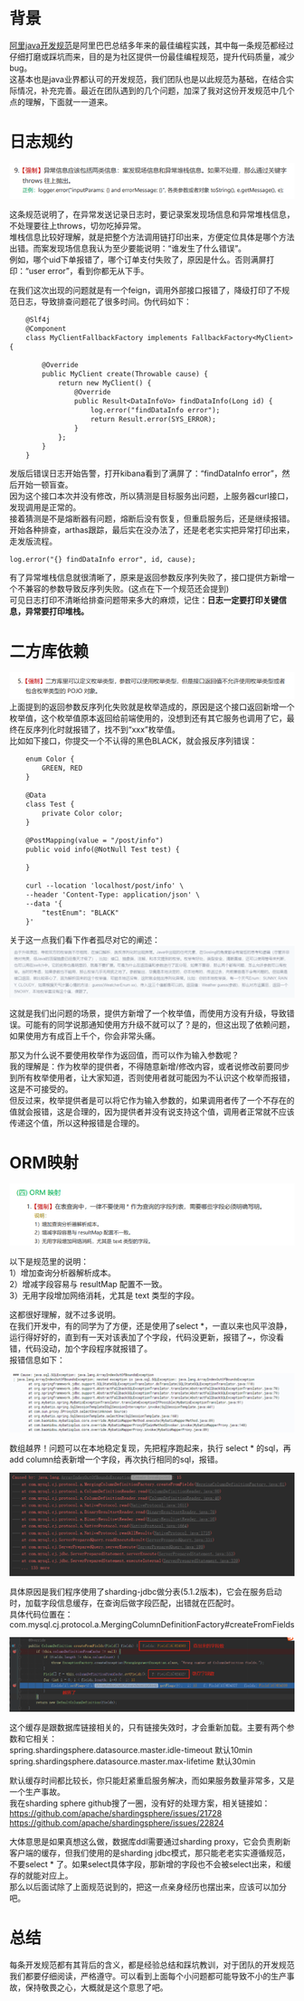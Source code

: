 # 背景  
[阿里java开发规范](https://github.com/alibaba/p3c)是阿里巴巴总结多年来的最佳编程实践，其中每一条规范都经过仔细打磨或踩坑而来，目的是为社区提供一份最佳编程规范，提升代码质量，减少bug。   
这基本也是java业界都认可的开发规范，我们团队也是以此规范为基础，在结合实际情况，补充完善。最近在团队遇到的几个问题，加深了我对这份开发规范中几个点的理解，下面就一一道来。    

# 日志规约
![image](https://github.com/jmilktea/jtea/blob/master/%E5%85%B6%E5%AE%83/images/p3c-1.png)     

这条规范说明了，在异常发送记录日志时，要记录案发现场信息和异常堆栈信息，不处理要往上throws，切勿吃掉异常。    
堆栈信息比较好理解，就是把整个方法调用链打印出来，方便定位具体是哪个方法出错。而案发现场信息我认为至少要能说明：“谁发生了什么错误”。    
例如，哪个uid下单报错了，哪个订单支付失败了，原因是什么。否则满屏打印：“user error”，看到你都无从下手。    

在我们这次出现的问题就是有一个feign，调用外部接口报错了，降级打印了不规范日志，导致排查问题花了很多时间。伪代码如下：   
```
	@Slf4j
	@Component
	class MyClientFallbackFactory implements FallbackFactory<MyClient> {		

		@Override
		public MyClient create(Throwable cause) {
			return new MyClient() {
				@Override
				public Result<DataInfoVo> findDataInfo(Long id) {
					log.error("findDataInfo error");
					return Result.error(SYS_ERROR);
				}
			};
		}
	}
```

发版后错误日志开始告警，打开kibana看到了满屏了：“findDataInfo error”，然后开始一顿盲查。   
因为这个接口本次并没有修改，所以猜测是目标服务出问题，上服务器curl接口，发现调用是正常的。    
接着猜测是不是熔断器有问题，熔断后没有恢复，但重启服务后，还是继续报错。开始各种排查，arthas跟踪，最后实在没办法了，还是老老实实把异常打印出来，走发版流程。   
```
log.error("{} findDataInfo error", id, cause);
```
有了异常堆栈信息就很清晰了，原来是返回参数反序列失败了，接口提供方新增一个不兼容的参数导致反序列失败。(这点在下一个规范还会提到)  
可见日志打印不清晰给排查问题带来多大的麻烦，记住：**日志一定要打印关键信息，异常要打印堆栈。**    

# 二方库依赖
![image](https://github.com/jmilktea/jtea/blob/master/%E5%85%B6%E5%AE%83/images/p3c-2.png)     
上面提到的返回参数反序列化失败就是枚举造成的，原因是这个接口返回新增一个枚举值，这个枚举值原本返回给前端使用的，没想到还有其它服务也调用了它，最终在反序列化时就报错了，找不到“xxx”枚举值。    
比如如下接口，你提交一个不认得的黑色BLACK，就会报反序列错误：  
```
	enum Color {
		GREEN, RED
	}

	@Data
	class Test {
		private Color color;
	}

	@PostMapping(value = "/post/info")
	public void info(@NotNull Test test) {

	}

	curl --location 'localhost/post/info' \
	--header 'Content-Type: application/json' \
	--data '{
    	"testEnum": "BLACK"
	}'
```

关于这一点我们看下作者孤尽对它的阐述：   
![image](https://github.com/jmilktea/jtea/blob/master/%E5%85%B6%E5%AE%83/images/p3c-3.png)     

这就是我们出问题的场景，提供方新增了一个枚举值，而使用方没有升级，导致错误。可能有的同学说那通知使用方升级不就可以了？是的，但这出现了依赖问题，如果使用方有成百上千个，你会非常头痛。  

那又为什么说不要使用枚举作为返回值，而可以作为输入参数呢？    
我的理解是：作为枚举的提供者，不得随意新增/修改内容，或者说修改前要同步到所有枚举使用者，让大家知道，否则使用者就可能因为不认识这个枚举而报错，这是不可接受的。  
但反过来，枚举提供者是可以将它作为输入参数的，如果调用者传了一个不存在的值就会报错，这是合理的，因为提供者并没有说支持这个值，调用者正常就不应该传递这个值，所以这种报错是合理的。    

# ORM映射
![image](https://github.com/jmilktea/jtea/blob/master/%E5%85%B6%E5%AE%83/images/p3c-4.png)   

以下是规范里的说明：   
1）增加查询分析器解析成本。  
2）增减字段容易与 resultMap 配置不一致。  
3）无用字段增加网络消耗，尤其是 text 类型的字段。     

这都很好理解，就不过多说明。    
在我们开发中，有的同学为了方便，还是使用了select *，一直以来也风平浪静，运行得好好的，直到有一天对该表加了个字段，代码没更新，报错了~，你没看错，代码没动，加个字段程序就报错了。    
报错信息如下：   

![image](https://github.com/jmilktea/jtea/blob/master/%E5%85%B6%E5%AE%83/images/p3c-5.png)     

数组越界！问题可以在本地稳定复现，先把程序跑起来，执行 select * 的sql，再add column给表新增一个字段，再次执行相同的sql，报错。  

![image](https://github.com/jmilktea/jtea/blob/master/%E5%85%B6%E5%AE%83/images/p3c-6.png)    

具体原因是我们程序使用了sharding-jdbc做分表(5.1.2版本)，它会在服务启动时，加载字段信息缓存，在查询后做字段匹配，出错就在匹配时。   
具体代码位置在：com.mysql.cj.protocol.a.MergingColumnDefinitionFactory#createFromFields

![image](https://github.com/jmilktea/jtea/blob/master/%E5%85%B6%E5%AE%83/images/p3c-7.png)    

这个缓存是跟数据库链接相关的，只有链接失效时，才会重新加载。主要有两个参数和它相关：   
spring.shardingsphere.datasource.master.idle-timeout 默认10min    
spring.shardingsphere.datasource.master.max-lifetime 默认30min     

默认缓存时间都比较长，你只能赶紧重启服务解决，而如果服务数量非常多，又是一个生产事故。     
我在sharding sphere github搜了一圈，没有好的处理方案，相关链接如：   
https://github.com/apache/shardingsphere/issues/21728     
https://github.com/apache/shardingsphere/issues/22824    

大体意思是如果真想这么做，数据库ddl需要通过sharding proxy，它会负责刷新客户端的缓存，但我们使用的是sharding jdbc模式，那只能老老实实遵循规范，不要select * 了。如果select具体字段，那新增的字段也不会被select出来，和缓存的就能对应上。     
那么以后面试除了上面规范说到的，把这一点亲身经历也摆出来，应该可以加分吧。   

# 总结     
每条开发规范都有其背后的含义，都是经验总结和踩坑教训，对于团队的开发规范我们都要仔细阅读，严格遵守。可以看到上面每个小问题都可能导致不小的生产事故，保持敬畏之心，大概就是这个意思了吧。    











